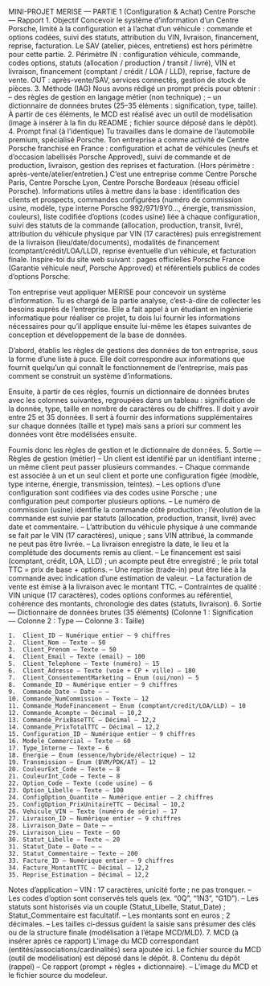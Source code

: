 MINI-PROJET MERISE — PARTIE 1 (Configuration & Achat)
Centre Porsche — Rapport
	1.	Objectif
Concevoir le système d’information d’un Centre Porsche, limité à la configuration et à l’achat d’un véhicule : commande et options codées, suivi des statuts, attribution du VIN, livraison, financement, reprise, facturation. Le SAV (atelier, pièces, entretiens) est hors périmètre pour cette partie.
	2.	Périmètre
IN : configuration véhicule, commande, codes options, statuts (allocation / production / transit / livré), VIN et livraison, financement (comptant / crédit / LOA / LLD), reprise, facture de vente.
OUT : après-vente/SAV, services connectés, gestion de stock de pièces.
	3.	Méthode (IAG)
Nous avons rédigé un prompt précis pour obtenir :
– des règles de gestion en langage métier (non technique) ;
– un dictionnaire de données brutes (25–35 éléments : signification, type, taille).
À partir de ces éléments, le MCD est réalisé avec un outil de modélisation (image à insérer à la fin du README ; fichier source déposé dans le dépôt).
	4.	Prompt final (à l’identique)
Tu travailles dans le domaine de l’automobile premium, spécialisé Porsche.
Ton entreprise a comme activité de Centre Porsche franchisé en France : configuration et achat de véhicules (neufs et d’occasion labellisés Porsche Approved), suivi de commande et de production, livraison, gestion des reprises et facturation. (Hors périmètre : après-vente/atelier/entretien.)
C’est une entreprise comme Centre Porsche Paris, Centre Porsche Lyon, Centre Porsche Bordeaux (réseau officiel Porsche).
Informations utiles à mettre dans la base : identification des clients et prospects, commandes configurées (numéro de commission usine, modèle, type interne Porsche 992/971/9Y0…, énergie, transmission, couleurs), liste codifiée d’options (codes usine) liée à chaque configuration, suivi des statuts de la commande (allocation, production, transit, livré), attribution du véhicule physique par VIN (17 caractères) puis enregistrement de la livraison (lieu/date/documents), modalités de financement (comptant/crédit/LOA/LLD), reprise éventuelle d’un véhicule, et facturation finale.
Inspire-toi du site web suivant : pages officielles Porsche France (Garantie véhicule neuf, Porsche Approved) et référentiels publics de codes d’options Porsche.

Ton entreprise veut appliquer MERISE pour concevoir un système d’information. Tu es chargé de la partie analyse, c’est-à-dire de collecter les besoins auprès de l’entreprise. Elle a fait appel à un étudiant en ingénierie informatique pour réaliser ce projet, tu dois lui fournir les informations nécessaires pour qu’il applique ensuite lui-même les étapes suivantes de conception et développement de la base de données.

D’abord, établis les règles de gestions des données de ton entreprise, sous la forme d’une liste à puce. Elle doit correspondre aux informations que fournit quelqu’un qui connaît le fonctionnement de l’entreprise, mais pas comment se construit un système d’informations.

Ensuite, à partir de ces règles, fournis un dictionnaire de données brutes avec les colonnes suivantes, regroupées dans un tableau : signification de la donnée, type, taille en nombre de caractères ou de chiffres. Il doit y avoir entre 25 et 35 données. Il sert à fournir des informations supplémentaires sur chaque données (taille et type) mais sans a priori sur comment les données vont être modélisées ensuite.

Fournis donc les règles de gestion et le dictionnaire de données.
	5.	Sortie — Règles de gestion (métier)
– Un client est identifié par un identifiant interne ; un même client peut passer plusieurs commandes.
– Chaque commande est associée à un et un seul client et porte une configuration figée (modèle, type interne, énergie, transmission, teintes).
– Les options d’une configuration sont codifiées via des codes usine Porsche ; une configuration peut comporter plusieurs options.
– Le numéro de commission (usine) identifie la commande côté production ; l’évolution de la commande est suivie par statuts (allocation, production, transit, livré) avec date et commentaire.
– L’attribution du véhicule physique à une commande se fait par le VIN (17 caractères), unique ; sans VIN attribué, la commande ne peut pas être livrée.
– La livraison enregistre la date, le lieu et la complétude des documents remis au client.
– Le financement est saisi (comptant, crédit, LOA, LLD) ; un acompte peut être enregistré ; le prix total TTC = prix de base + options.
– Une reprise (trade-in) peut être liée à la commande avec indication d’une estimation de valeur.
– La facturation de vente est émise à la livraison avec le montant TTC.
– Contraintes de qualité : VIN unique (17 caractères), codes options conformes au référentiel, cohérence des montants, chronologie des dates (statuts, livraison).
	6.	Sortie — Dictionnaire de données brutes (35 éléments)
(Colonne 1 : Signification — Colonne 2 : Type — Colonne 3 : Taille)

	1.	Client_ID — Numérique entier — 9 chiffres
	2.	Client_Nom — Texte — 50
	3.	Client_Prenom — Texte — 50
	4.	Client_Email — Texte (email) — 100
	5.	Client_Telephone — Texte (numéro) — 15
	6.	Client_Adresse — Texte (voie + CP + ville) — 180
	7.	Client_ConsentementMarketing — Enum (oui/non) — 5
	8.	Commande_ID — Numérique entier — 9 chiffres
	9.	Commande_Date — Date — —
	10.	Commande_NumCommission — Texte — 12
	11.	Commande_ModeFinancement — Enum (comptant/credit/LOA/LLD) — 10
	12.	Commande_Acompte — Décimal — 10,2
	13.	Commande_PrixBaseTTC — Décimal — 12,2
	14.	Commande_PrixTotalTTC — Décimal — 12,2
	15.	Configuration_ID — Numérique entier — 9 chiffres
	16.	Modele_Commercial — Texte — 60
	17.	Type_Interne — Texte — 6
	18.	Energie — Enum (essence/hybride/électrique) — 12
	19.	Transmission — Enum (BVM/PDK/AT) — 12
	20.	CouleurExt_Code — Texte — 8
	21.	CouleurInt_Code — Texte — 8
	22.	Option_Code — Texte (code usine) — 6
	23.	Option_Libelle — Texte — 100
	24.	ConfigOption_Quantite — Numérique entier — 2 chiffres
	25.	ConfigOption_PrixUnitaireTTC — Décimal — 10,2
	26.	Vehicule_VIN — Texte (numéro de série) — 17
	27.	Livraison_ID — Numérique entier — 9 chiffres
	28.	Livraison_Date — Date — —
	29.	Livraison_Lieu — Texte — 60
	30.	Statut_Libelle — Texte — 20
	31.	Statut_Date — Date — —
	32.	Statut_Commentaire — Texte — 200
	33.	Facture_ID — Numérique entier — 9 chiffres
	34.	Facture_MontantTTC — Décimal — 12,2
	35.	Reprise_Estimation — Décimal — 12,2

Notes d’application
– VIN : 17 caractères, unicité forte ; ne pas tronquer.
– Les codes d’option sont conservés tels quels (ex. “0Q”, “1N3”, “G1D”).
– Les statuts sont historisés via un couple (Statut_Libelle, Statut_Date) ; Statut_Commentaire est facultatif.
– Les montants sont en euros ; 2 décimales.
– Les tailles ci-dessus guident la saisie sans présumer des clés ou de la structure finale (modélisation à l’étape MCD/MLD).
	7.	MCD (à insérer après ce rapport)
L’image du MCD correspondant (entités/associations/cardinalités) sera ajoutée ici. Le fichier source du MCD (outil de modélisation) est déposé dans le dépôt.
	8.	Contenu du dépôt (rappel)
– Ce rapport (prompt + règles + dictionnaire).
– L’image du MCD et le fichier source du modeleur.
